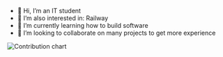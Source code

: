 - 👋 Hi, I’m an IT student
- 👀 I’m also interested in: Railway 
- 🏫 I’m currently learning how to build software
- 💞️ I’m looking to collaborate on many projects to get more experience

![Contribution chart](./profile-night-rainbow.svg)